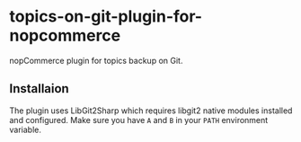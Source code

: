 # topics-on-git-plugin-for-nopcommerce
nopCommerce plugin for topics backup on Git.

## Installaion

The plugin uses LibGit2Sharp which requires libgit2 native modules installed and configured. 
Make sure you have ```A``` and ```B``` in your ```PATH``` environment variable.
